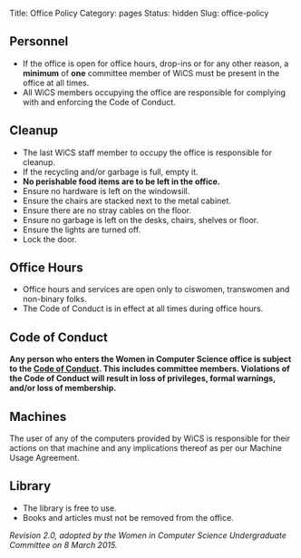 Title: Office Policy
Category: pages
Status: hidden
Slug: office-policy


## Personnel ##

* If the office is open for office hours, drop-ins or for any other reason, a
**minimum** of **one** committee member of WiCS must be present in the office at
all times.
* All WiCS members occupying the office are responsible for complying with and
enforcing the Code of Conduct.


## Cleanup ##

* The last WiCS staff member to occupy the office is responsible for cleanup.
* If the recycling and/or garbage is full, empty it.
* **No perishable food items are to be left in the office.**
* Ensure no hardware is left on the windowsill.
* Ensure the chairs are stacked next to the metal cabinet.
* Ensure there are no stray cables on the floor.
* Ensure no garbage is left on the desks, chairs, shelves or floor.
* Ensure the lights are turned off.
* Lock the door.


## Office Hours ##

* Office hours and services are open only to ciswomen, transwomen and non-binary
 folks.
* The Code of Conduct is in effect at all times during office hours.


## Code of Conduct ##

**Any person who enters the Women in Computer Science office is subject to the
  [Code of Conduct](/code-of-conduct/). This includes committee members.
  Violations of the Code of Conduct will result in loss of privileges, formal
  warnings, and/or loss of membership.**


## Machines ##

The user of any of the computers provided by WiCS is responsible for their
actions on that machine and any implications thereof as per our Machine Usage
Agreement.


## Library ##

* The library is free to use. 
* Books and articles must not be removed from the office.


*Revision 2.0, adopted by the Women in Computer Science Undergraduate Committee
 on 8 March 2015.*
